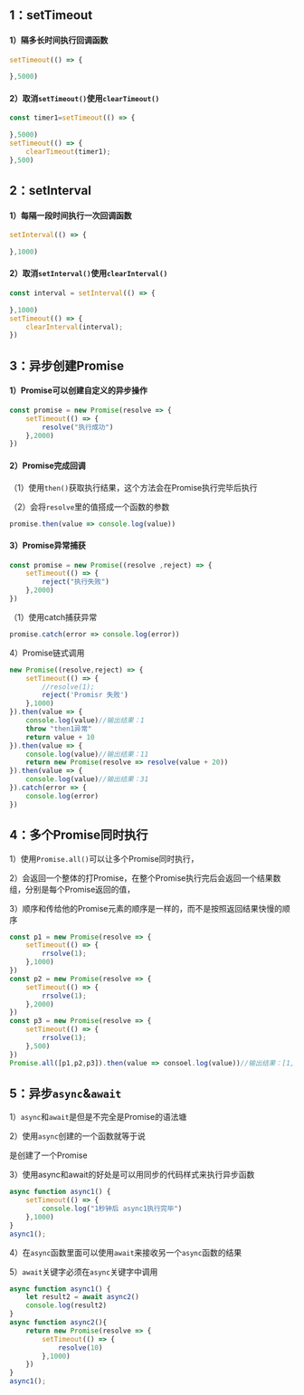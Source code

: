 ## 1：setTimeout

#### 1）隔多长时间执行回调函数

```javascript
setTimeout(() => {
    
},5000)
```

#### 2）取消`setTimeout()`使用`clearTimeout()`

```javascript
const timer1=setTimeout(() => {
    
},5000)
setTimeout(() => {
    clearTimeout(timer1);
},500)
```

## 2：setInterval

#### 1）每隔一段时间执行一次回调函数

```javascript
setInterval(() => {
    
},1000)
```

#### 2）取消`setInterval()`使用`clearInterval()`

```javascript
const interval = setInterval(() => {
    
},1000)
setTimeout(() => {
    clearInterval(interval);
})
```

## 3：异步创建Promise

#### 1）Promise可以创建自定义的异步操作

```javascript
const promise = new Promise(resolve => {
    setTimeout(() => {
        resolve("执行成功")
    },2000) 
})
```

#### 2）Promise完成回调

（1）使用`then()`获取执行结果，这个方法会在Promise执行完毕后执行

（2）会将`resolve`里的值搭成一个函数的参数

```javascript
promise.then(value => console.log(value))
```

#### 3）Promise异常捕获

```javascript
const promise = new Promise((resolve ,reject) => {
    setTimeout(() => {
        reject("执行失败")
    },2000) 
})
```

（1）使用catch捕获异常

```javascript
promise.catch(error => console.log(error))
```

4）Promise链式调用

```javascript
new Promise((resolve,reject) => {
	setTimeout(() => {
		//resolve(1);
        reject('Promisr 失败')
    },1000)
}).then(value => {
	console.log(value)//输出结果：1
    throw "then1异常"
    return value + 10
}).then(value => {
    console.log(value)//输出结果：11
    return new Promise(resolve => resolve(value + 20))
}).then(value => {
	console.log(value)//输出结果：31
}).catch(error => {
    console.log(error)
})
```

## 4：多个Promise同时执行

1）使用`Promise.all()`可以让多个Promise同时执行，

2）会返回一个整体的打Promise，在整个Promise执行完后会返回一个结果数组，分别是每个Promise返回的值，

3）顺序和传给他的Promise元素的顺序是一样的，而不是按照返回结果快慢的顺序

```javascript
const p1 = new Promise(resolve => {
	setTimeout(() => {
        rrsolve(1);
    },1000)
})
const p2 = new Promise(resolve => {
	setTimeout(() => {
        rrsolve(1);
    },2000)
})
const p3 = new Promise(resolve => {
	setTimeout(() => {
        rrsolve(1);
    },500)
})
Promise.all([p1,p2,p3]).then(value => consoel.log(value))//输出结果：[1,2,3]
```

## 5：异步`async`&`await`

1）`async`和`await`是但是不完全是Promise的语法塘

2）使用`async`创建的一个函数就等于说

是创建了一个Promise

3）使用async和await的好处是可以用同步的代码样式来执行异步函数

```javascript
async function async1() {
	setTimeout(() => {
        console.log("1秒钟后 async1执行完毕")
    },1000)
}
async1();
```

4）在`async`函数里面可以使用`await`来接收另一个`async`函数的结果

5）`await`关键字必须在`async`关键字中调用

```javascript
async function async1() {
	let result2 = await async2()
    console.log(result2)
}
async function async2(){
    return new Promise(resolve => {
		setTimeout(() => {
			resolve(10)
        },1000)
    })
}
async1();
```

